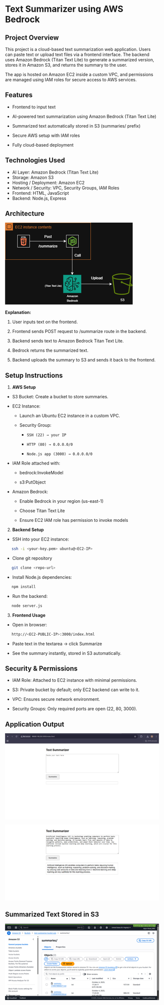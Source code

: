 
# Text Summarizer using AWS Bedrock

## Project Overview

This project is a cloud-based text summarization web application. Users can paste text or upload text files via a frontend interface. The backend uses Amazon Bedrock (Titan Text Lite) to generate a summarized version, stores it in Amazon S3, and returns the summary to the user.

The app is hosted on Amazon EC2 inside a custom VPC, and permissions are managed using IAM roles for secure access to AWS services.

## Features
- Frontend to input text

- AI-powered text summarization using Amazon Bedrock (Titan Text Lite)

- Summarized text automatically stored in S3 (summaries/ prefix)

- Secure AWS setup with IAM roles

- Fully cloud-based deployment

## Technologies Used
 
- AI Layer:	Amazon Bedrock (Titan Text Lite) 
- Storage:	Amazon S3  
- Hosting / Deployment:	Amazon EC2  
- Network / Security:	VPC, Security Groups, IAM Roles
- Frontend:	HTML, JavaScript  
- Backend:	Node.js, Express

## Architecture

![Text Summarizer Architecture](/textSummarizer.png)

**Explanation:**

1. User inputs text on the frontend.

2. Frontend sends POST request to /summarize route in the backend.

3. Backend sends text to Amazon Bedrock Titan Text Lite.

4. Bedrock returns the summarized text.

5. Backend uploads the summary to S3 and sends it back to the frontend.


## Setup Instructions

1. **AWS Setup**

-  S3 Bucket: Create a bucket to store summaries.

- EC2 Instance:

   - Launch an Ubuntu EC2 instance in a custom VPC.

   - Security Group:

      - `SSH (22) → your IP`

      - `HTTP (80) → 0.0.0.0/0`

      - `Node.js app (3000) → 0.0.0.0/0`

- IAM Role attached with:

   - bedrock:InvokeModel

   - s3:PutObject

- Amazon Bedrock:

   - Enable Bedrock in your region (us-east-1)

   - Choose Titan Text Lite

   - Ensure EC2 IAM role has permission to invoke models

2. **Backend Setup**

- SSH into your EC2 instance:
```bash
   ssh -i <your-key.pem> ubuntu@<EC2-IP>
```

- Clone git repository
```bash
   git clone <repo-url>
```
- Install Node.js dependencies:
```bash
   npm install
```
- Run the backend:
```bash
   node server.js
```

3. **Frontend Usage**

- Open in browser:

```bash
   http://<EC2-PUBLIC-IP>:3000/index.html
```

- Paste text in the textarea → click Summarize

- See the summary instantly, stored in S3 automatically.


## Security & Permissions

- IAM Role: Attached to EC2 instance with minimal permissions.

- S3: Private bucket by default; only EC2 backend can write to it.

- VPC: Ensures secure network environment.

- Security Groups: Only required ports are open (22, 80, 3000).


## Application Output 

![Text Summarizer output1](/textSummarizeroutput1.png)

![Text Summarizer output2](/textSummarizeroutput2.png)


## Summarized Text Stored in S3

![Summarized Text](/stroed-in-S3.png)

